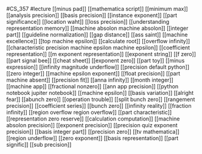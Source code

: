 #CS_357
#lecture
[[minus pad]]
[[mathematica script]]
[[minimum max]]
[[analysis precision]]
[[basis precision]]
[[instance exponent]]
[[part significance]]
[[location waht]]
[[loss precision]]
[[understanding representation memory]]
[[machine absolon machine absolon]]
[[integer part]]
[[guideline normalization]]
[[gap distance]]
[[ass saint]]
[[machine excellence]]
[[top machine epsilon]]
[[calculate root]]
[[overflow infinity]]
[[characteristic precision machine epsilon machine epsilon]]
[[coefficient representation]]
[[m exponent representation]]
[[exponent string]]
[[f zero]]
[[part signal bee]]
[[cheat sheet]]
[[exponent zero]]
[[part toy]]
[[minus expression]]
[[infinity magnitude underflow]]
[[precision default python]]
[[zero integer]]
[[machine epsilon exponent]]
[[float precision]]
[[part machine absent]]
[[precision fit]]
[[anna infinity]]
[[month integer]]
[[machine app]]
[[fractional nonzero]]
[[ann app precision]]
[[python notebook jupiter notebook]]
[[machine epsilon]]
[[basis variation]]
[[alright fear]]
[[abunch zero]]
[[operation trouble]]
[[split bunch zero]]
[[rangement precision]]
[[coefficient series]]
[[bunch zero]]
[[infinity reality]]
[[fraction infinity]]
[[region overflow region overflow]]
[[part characteristic]]
[[representation zero reserve]]
[[calculation computation]]
[[machine absolon precision]]
[[exponent precision]]
[[precision quiz exponent precision]]
[[basis integer part]]
[[precision zero]]
[[tv mathematica]]
[[region underflow]]
[[zero exponent]]
[[basis representation]]
[[part signific]]
[[sub precision]]
